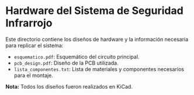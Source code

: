# Hardware del Sistema de Seguridad Infrarrojo

Este directorio contiene los diseños de hardware y la información necesaria para replicar el sistema:
- `esquematico.pdf`: Esquemático del circuito principal.
- `pcb_design.pdf`: Diseño de la PCB utilizada.
- `lista_componentes.txt`: Lista de materiales y componentes necesarios para el montaje.

**Nota:** Todos los diseños fueron realizados en KiCad.

